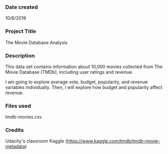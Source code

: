 ### Date created
10/6/2019

### Project Title
The Movie Database Analysis

### Description
This data set contains information about 10,000 movies collected from The Movie Database (TMDb), including user ratings and revenue.

I am going to explore average vote, budget, popularity, and revenue variables individually. Then, I will explore how budget and popularity affect revenue.

### Files used
tmdb-movies.csv

### Credits
Udacity's classroom
Kaggle (https://www.kaggle.com/tmdb/tmdb-movie-metadata)

